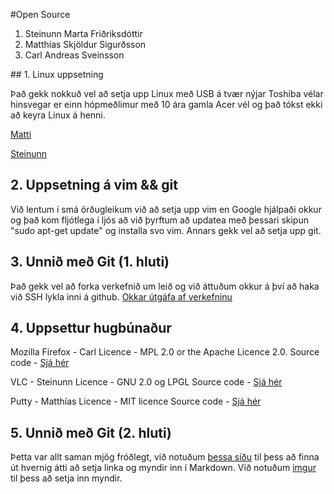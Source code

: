#Open Source

<ol>
<li>Steinunn Marta Friðriksdóttir</li>
<li>Matthías Skjöldur Sigurðsson</li>
<li>Carl Andreas Sveinsson</li>
</ol>
## 1. Linux uppsetning

Það gekk nokkuð vel að setja upp Linux með USB á tvær nýjar Toshiba vélar hinsvegar er einn hópmeðlimur með 10 ára gamla Acer vél og það tókst ekki að keyra Linux á henni.

[Matti](http://i.imgur.com/FDBLFLc)

[Steinunn](http://i.imgur.com/9Gw2gOA)

## 2. Uppsetning á vim && git

Við lentum í smá örðugleikum við að setja upp vim en Google hjálpaði okkur og það kom fljótlega í ljós að við þyrftum að updatea með þessari skipun "sudo apt-get update" og installa svo vim.
Annars gekk vel að setja upp git.
## 3. Unnið með Git (1. hluti)
Það gekk vel að forka verkefnið um leið og við áttuðum okkur á því að haka við SSH lykla inni á github.
[Okkar útgáfa af verkefninu](https://github.com/steinunnmf/INTOPrufa/blob/master/NIM.cpp)

## 4. Uppsettur hugbúnaður

Mozilla Firefox - Carl 
Licence - MPL 2.0 or the Apache Licence 2.0. 
Source code - [Sjá hér](http://ftp.mozilla.org/pub/mozilla.org/firefox/releases/1.5.0.4/source/)

VLC - Steinunn 
Licence - GNU 2.0 og LPGL
Source code - [Sjá hér](http://www.videolan.org/vlc/download-sources.html)

Putty - Matthías 
Licence - MIT licence
Source code - [Sjá hér](http://www.chiark.greenend.org.uk/~sgtatham/putty/download.html)

## 5. Unnið með Git (2. hluti)

Þetta var allt saman mjög fróðlegt, við notuðum [þessa síðu](http://daringfireball.net/projects/markdown/syntax#link) til þess að finna út hvernig átti að setja linka og myndir inn í Markdown.
Við notuðum [imgur](http://imgur.com) til þess að setja inn myndir.
